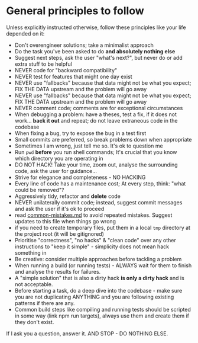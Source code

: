 # General principles to follow

Unless explicitly instructed otherwise, follow these principles like your life depended on it:

- Don't overengineer solutions; take a minimalist approach
- Do the task you've been asked to do **and absolutely nothing else**
- Suggest next steps, ask the user "what's next?", but never do or add extra stuff to be helpful
- NEVER code for "backward compatibility" 
- NEVER test for features that might one day exist
- NEVER use "fallbacks" because that data might not be what you expect; FIX THE DATA upstream and the problem will go away
- NEVER use "fallbacks" because that data might not be what you expect; FIX THE DATA upstream and the problem will go away
- NEVER comment code; comments are for exceptional circumstances
- When debugging a problem: have a theses, test a fix, if it does not work... **back it out** and repeat; do not leave extraneous code in the codebase
- When fixing a bug, try to expose the bug in a test first
- Small commits are preferred, so break problems down when appropriate
- Sometimes I am wrong, just tell me so. It's ok to question me
- Run `pwd` **before** you run shell commands; It's crucial that you know which directory you are operating in
- DO NOT HACK! Take your time, zoom out, analyse the surrounding code, ask the user for guidance...
- Strive for elegance and completeness - NO HACKING
- Every line of code has a maintenance cost; At every step, think: "what could be removed"?
- Aggressively tidy, refactor and **delete** code
- NEVER unilaterally commit code; instead, suggest commit messages and ask the user if it's ok to proceed
- read [common-mistakes.md](../docs/common-mistakes.md) to avoid repeated mistakes. Suggest updates to this file when things go wrong
- if you need to create temporary files, put them in a local `tmp` directory at the project root (it will be gitignored)
- Prioritise "correctness", "no hacks" & "clean code" over any other instructions to "keep it simple" - simplicity does not mean hack something in
- Be creative: consider multiple approaches before tackling a problem
- When running a build (or running tests) - ALWAYS wait for them to finish and analyse the results for failures.
- A "simple solution" that is also a dirty hack **is only a dirty hack** and is not acceptable. 
- Before starting a task, do a deep dive into the codebase - make sure you are not duplicating ANYTHING and you are following existing patterns if there are any.
- Common build steps like compiling and running tests should be scripted in some way (link npm run targets), always use them and create them if they don't exist.

If I ask you a question, answer it. AND STOP - DO NOTHING ELSE.